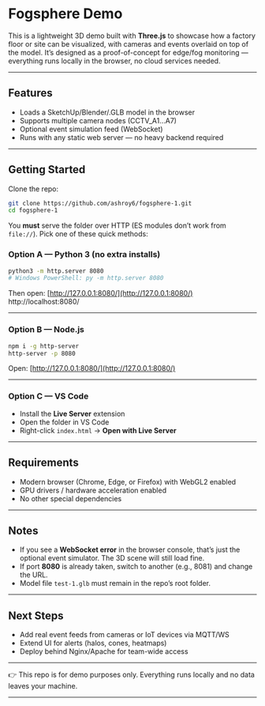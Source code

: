 # Fogsphere Demo

This is a lightweight 3D demo built with **Three.js** to showcase how a factory floor or site can be visualized, with cameras and events overlaid on top of the model. It’s designed as a proof-of-concept for edge/fog monitoring — everything runs locally in the browser, no cloud services needed.

---

## Features

* Loads a SketchUp/Blender/.GLB model in the browser
* Supports multiple camera nodes (CCTV_A1…A7)
* Optional event simulation feed (WebSocket)
* Runs with any static web server — no heavy backend required

---

## Getting Started

Clone the repo:

```bash
git clone https://github.com/ashroy6/fogsphere-1.git
cd fogsphere-1
```

You **must** serve the folder over HTTP (ES modules don’t work from `file://`).
Pick one of these quick methods:

### Option A — Python 3 (no extra installs)

```bash
python3 -m http.server 8080
# Windows PowerShell: py -m http.server 8080
```

Then open: [http://127.0.0.1:8080/](http://127.0.0.1:8080/)
http://localhost:8080/

---

### Option B — Node.js

```bash
npm i -g http-server
http-server -p 8080
```

Open: [http://127.0.0.1:8080/](http://127.0.0.1:8080/)

---

### Option C — VS Code

* Install the **Live Server** extension
* Open the folder in VS Code
* Right-click `index.html` → **Open with Live Server**

---

## Requirements

* Modern browser (Chrome, Edge, or Firefox) with WebGL2 enabled
* GPU drivers / hardware acceleration enabled
* No other special dependencies

---

## Notes

* If you see a **WebSocket error** in the browser console, that’s just the optional event simulator. The 3D scene will still load fine.
* If port **8080** is already taken, switch to another (e.g., 8081) and change the URL.
* Model file `test-1.glb` must remain in the repo’s root folder.

---

## Next Steps

* Add real event feeds from cameras or IoT devices via MQTT/WS
* Extend UI for alerts (halos, cones, heatmaps)
* Deploy behind Nginx/Apache for team-wide access

---

👉 This repo is for demo purposes only. Everything runs locally and no data leaves your machine.

---

